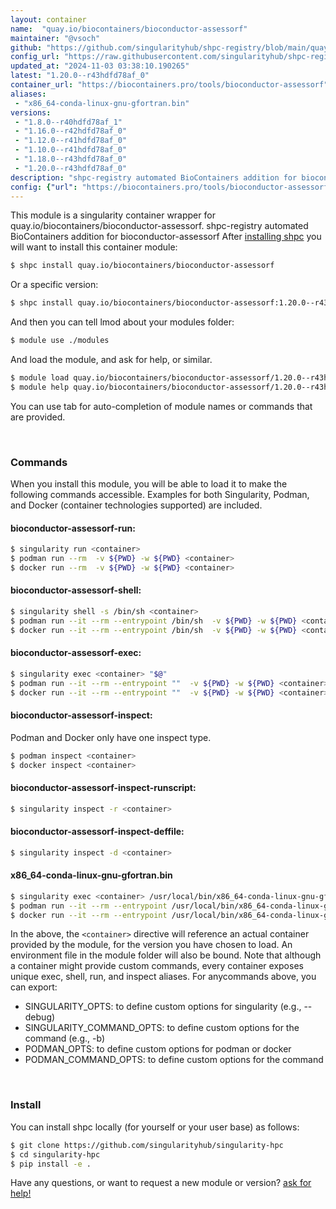 ```yaml
---
layout: container
name:  "quay.io/biocontainers/bioconductor-assessorf"
maintainer: "@vsoch"
github: "https://github.com/singularityhub/shpc-registry/blob/main/quay.io/biocontainers/bioconductor-assessorf/container.yaml"
config_url: "https://raw.githubusercontent.com/singularityhub/shpc-registry/main/quay.io/biocontainers/bioconductor-assessorf/container.yaml"
updated_at: "2024-11-03 03:38:10.190265"
latest: "1.20.0--r43hdfd78af_0"
container_url: "https://biocontainers.pro/tools/bioconductor-assessorf"
aliases:
 - "x86_64-conda-linux-gnu-gfortran.bin"
versions:
 - "1.8.0--r40hdfd78af_1"
 - "1.16.0--r42hdfd78af_0"
 - "1.12.0--r41hdfd78af_0"
 - "1.10.0--r41hdfd78af_0"
 - "1.18.0--r43hdfd78af_0"
 - "1.20.0--r43hdfd78af_0"
description: "shpc-registry automated BioContainers addition for bioconductor-assessorf"
config: {"url": "https://biocontainers.pro/tools/bioconductor-assessorf", "maintainer": "@vsoch", "description": "shpc-registry automated BioContainers addition for bioconductor-assessorf", "latest": {"1.20.0--r43hdfd78af_0": "sha256:c54a9524d5472079246c470c751b42c2dc0deb6734ffb28c9e03c3258de1b850"}, "tags": {"1.8.0--r40hdfd78af_1": "sha256:8bcafd7b0da83e1397b57a52a47dca0f8a8d3e2d402b3a5def9ba2fc5b5dd7f8", "1.16.0--r42hdfd78af_0": "sha256:0665a278ebb89d1c0aa4feb292893312bfbbbd476bce4f843fdef6d5982f555a", "1.12.0--r41hdfd78af_0": "sha256:615d0556f67f9bbc33ca6bddae6e73bc53ef822c3c43356d98ec9758fb76e1fd", "1.10.0--r41hdfd78af_0": "sha256:2e6206e02f9a79f6441ebb53c5437a15ad75f9e32b50b43d22cb04133424ffce", "1.18.0--r43hdfd78af_0": "sha256:ddc3f284a251f967277d2859a105ac7c3bc63c3c0c91ed6dae8c4443567d0e5e", "1.20.0--r43hdfd78af_0": "sha256:c54a9524d5472079246c470c751b42c2dc0deb6734ffb28c9e03c3258de1b850"}, "docker": "quay.io/biocontainers/bioconductor-assessorf", "aliases": {"x86_64-conda-linux-gnu-gfortran.bin": "/usr/local/bin/x86_64-conda-linux-gnu-gfortran.bin"}}
---
```


This module is a singularity container wrapper for quay.io/biocontainers/bioconductor-assessorf.
shpc-registry automated BioContainers addition for bioconductor-assessorf
After [installing shpc](#install) you will want to install this container module:


```bash
$ shpc install quay.io/biocontainers/bioconductor-assessorf
```

Or a specific version:

```bash
$ shpc install quay.io/biocontainers/bioconductor-assessorf:1.20.0--r43hdfd78af_0
```

And then you can tell lmod about your modules folder:

```bash
$ module use ./modules
```

And load the module, and ask for help, or similar.

```bash
$ module load quay.io/biocontainers/bioconductor-assessorf/1.20.0--r43hdfd78af_0
$ module help quay.io/biocontainers/bioconductor-assessorf/1.20.0--r43hdfd78af_0
```

You can use tab for auto-completion of module names or commands that are provided.

<br>

### Commands

When you install this module, you will be able to load it to make the following commands accessible.
Examples for both Singularity, Podman, and Docker (container technologies supported) are included.

#### bioconductor-assessorf-run:

```bash
$ singularity run <container>
$ podman run --rm  -v ${PWD} -w ${PWD} <container>
$ docker run --rm  -v ${PWD} -w ${PWD} <container>
```

#### bioconductor-assessorf-shell:

```bash
$ singularity shell -s /bin/sh <container>
$ podman run --it --rm --entrypoint /bin/sh  -v ${PWD} -w ${PWD} <container>
$ docker run --it --rm --entrypoint /bin/sh  -v ${PWD} -w ${PWD} <container>
```

#### bioconductor-assessorf-exec:

```bash
$ singularity exec <container> "$@"
$ podman run --it --rm --entrypoint ""  -v ${PWD} -w ${PWD} <container> "$@"
$ docker run --it --rm --entrypoint ""  -v ${PWD} -w ${PWD} <container> "$@"
```

#### bioconductor-assessorf-inspect:

Podman and Docker only have one inspect type.

```bash
$ podman inspect <container>
$ docker inspect <container>
```

#### bioconductor-assessorf-inspect-runscript:

```bash
$ singularity inspect -r <container>
```

#### bioconductor-assessorf-inspect-deffile:

```bash
$ singularity inspect -d <container>
```


#### x86_64-conda-linux-gnu-gfortran.bin

```bash
$ singularity exec <container> /usr/local/bin/x86_64-conda-linux-gnu-gfortran.bin
$ podman run --it --rm --entrypoint /usr/local/bin/x86_64-conda-linux-gnu-gfortran.bin   -v ${PWD} -w ${PWD} <container> -c " $@"
$ docker run --it --rm --entrypoint /usr/local/bin/x86_64-conda-linux-gnu-gfortran.bin   -v ${PWD} -w ${PWD} <container> -c " $@"
```



In the above, the `<container>` directive will reference an actual container provided
by the module, for the version you have chosen to load. An environment file in the
module folder will also be bound. Note that although a container
might provide custom commands, every container exposes unique exec, shell, run, and
inspect aliases. For anycommands above, you can export:

 - SINGULARITY_OPTS: to define custom options for singularity (e.g., --debug)
 - SINGULARITY_COMMAND_OPTS: to define custom options for the command (e.g., -b)
 - PODMAN_OPTS: to define custom options for podman or docker
 - PODMAN_COMMAND_OPTS: to define custom options for the command

<br>

### Install

You can install shpc locally (for yourself or your user base) as follows:

```bash
$ git clone https://github.com/singularityhub/singularity-hpc
$ cd singularity-hpc
$ pip install -e .
```

Have any questions, or want to request a new module or version? [ask for help!](https://github.com/singularityhub/singularity-hpc/issues)